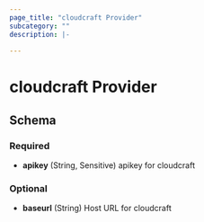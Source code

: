 ```yaml
---
page_title: "cloudcraft Provider"
subcategory: ""
description: |-
  
---
```


# cloudcraft Provider





## Schema

### Required

- **apikey** (String, Sensitive) apikey for cloudcraft

### Optional

- **baseurl** (String) Host URL for cloudcraft
